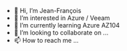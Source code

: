 - 👋 Hi, I’m Jean-François
- 👀 I’m interested in Azure / Veeam
- 🌱 I’m currently learning Azure AZ104
- 💞️ I’m looking to collaborate on ...
- 📫 How to reach me ...

<!---
balcaenjf/balcaenjf is a ✨ special ✨ repository because its `README.md` (this file) appears on your GitHub profile.
You can click the Preview link to take a look at your changes.
--->
